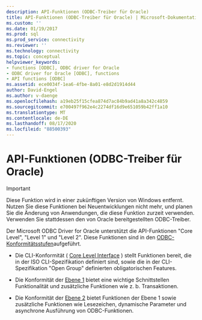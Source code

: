 ```yaml
---
description: API-Funktionen (ODBC-Treiber für Oracle)
title: API-Funktionen (ODBC-Treiber für Oracle) | Microsoft-Dokumentation
ms.custom: ''
ms.date: 01/19/2017
ms.prod: sql
ms.prod_service: connectivity
ms.reviewer: ''
ms.technology: connectivity
ms.topic: conceptual
helpviewer_keywords:
- functions [ODBC], ODBC driver for Oracle
- ODBC driver for Oracle [ODBC], functions
- API functions [ODBC]
ms.assetid: ece0034f-1ea6-4fbe-8a01-e8d2d1914d44
author: David-Engel
ms.author: v-daenge
ms.openlocfilehash: a19eb25f15cfea874d7ac84b9ad41a8a342c4859
ms.sourcegitcommit: e700497f962e4c2274df16d9e651059b42ff1a10
ms.translationtype: MT
ms.contentlocale: de-DE
ms.lasthandoff: 08/17/2020
ms.locfileid: "88500393"
---
```

# <a name="api-functions-odbc-driver-for-oracle"></a>API-Funktionen (ODBC-Treiber für Oracle)
> [!IMPORTANT]  
>  Diese Funktion wird in einer zukünftigen Version von Windows entfernt. Nutzen Sie diese Funktionen bei Neuentwicklungen nicht mehr, und planen Sie die Änderung von Anwendungen, die diese Funktion zurzeit verwenden. Verwenden Sie stattdessen den von Oracle bereitgestellten ODBC-Treiber.  
  
 Der Microsoft ODBC Driver for Oracle unterstützt die API-Funktionen "Core Level", "Level 1" und "Level 2". Diese Funktionen sind in den [ODBC-Konformitätsstufen](../../odbc/microsoft/odbc-driver-for-oracle-conformance-levels.md)aufgeführt.  
  
-   Die CLI-Konformität ( [Core Level Interface](../../odbc/microsoft/core-level-api-functions-odbc-driver-for-oracle.md) ) stellt Funktionen bereit, die in der ISO CLI-Spezifikation definiert sind, sowie die in der CLI-Spezifikation "Open Group" definierten obligatorischen Features.  
  
-   Die Konformität der [Ebene 1](../../odbc/microsoft/level-1-api-functions-odbc-driver-for-oracle.md) bietet eine wichtige Schnittstellen Funktionalität und zusätzliche Funktionen wie z. b. Transaktionen.  
  
-   Die Konformität der [Ebene 2](../../odbc/microsoft/level-2-api-functions-odbc-driver-for-oracle.md) bietet Funktionen der Ebene 1 sowie zusätzliche Funktionen wie Lesezeichen, dynamische Parameter und asynchrone Ausführung von ODBC-Funktionen.
